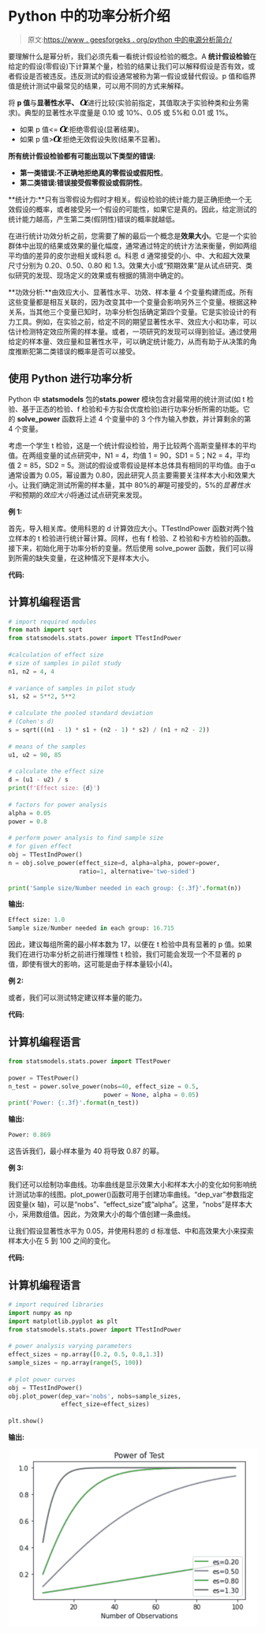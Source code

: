 # Python 中的功率分析介绍

> 原文:[https://www . geesforgeks . org/python 中的电源分析简介/](https://www.geeksforgeeks.org/introduction-to-power-analysis-in-python/)

要理解什么是幂分析，我们必须先看一看统计假设检验的概念。A **统计假设检验**在给定的假设(零假设)下计算某个量，检验的结果让我们可以解释假设是否有效，或者假设是否被违反。违反测试的假设通常被称为第一假设或替代假设。p 值和临界值是统计测试中最常见的结果，可以用不同的方式来解释。

将 **p 值**与**显著性水平、** ![\alpha          ](img/44d239a29415ce84d6b8098700fc50f0.png "Rendered by QuickLaTeX.com")进行比较(实验前指定，其值取决于实验种类和业务需求)。典型的显著性水平度量是 0.10 或 10%、0.05 或 5%和 0.01 或 1%。

*   如果 p 值<= ![\alpha          ](img/44d239a29415ce84d6b8098700fc50f0.png "Rendered by QuickLaTeX.com"):拒绝零假设(显著结果)。
*   如果 p 值>![\alpha          ](img/44d239a29415ce84d6b8098700fc50f0.png "Rendered by QuickLaTeX.com"):拒绝无效假设失败(结果不显著)。

**所有统计假设检验都有可能出现以下类型的错误:**

*   **第一类错误:**不正确地拒绝真的零假设或**假阳性**。
*   **第二类错误:**错误接受假零假设或**假阴性**。

**统计力:**只有当零假设为假时才相关。假设检验的统计能力是正确拒绝一个无效假设的概率，或者接受另一个假设的可能性，如果它是真的。因此，给定测试的统计能力越高，产生第二类(假阴性)错误的概率就越低。

在进行统计功效分析之前，您需要了解的最后一个概念是**效果大小**。它是一个实验群体中出现的结果或效果的量化幅度，通常通过特定的统计方法来衡量，例如两组平均值的差异的皮尔逊相关或科恩 d。科恩 d 通常接受的小、中、大和超大效果尺寸分别为 0.20、0.50、0.80 和 1.3。效果大小或“预期效果”是从试点研究、类似研究的发现、现场定义的效果或有根据的猜测中确定的。

**功效分析:**由效应大小、显著性水平、功效、样本量 4 个变量构建而成。所有这些变量都是相互关联的，因为改变其中一个变量会影响另外三个变量。根据这种关系，当其他三个变量已知时，功率分析包括确定第四个变量。它是实验设计的有力工具。例如，在实验之前，给定不同的期望显著性水平、效应大小和功率，可以估计检测特定效应所需的样本量。或者，一项研究的发现可以得到验证。通过使用给定的样本量、效应量和显著性水平，可以确定统计能力，从而有助于从决策的角度推断犯第二类错误的概率是否可以接受。

## **使用 Python 进行功率分析**

Python 中 **statsmodels** 包的**stats.power** 模块包含对最常用的统计测试(如 t 检验、基于正态的检验、f 检验和卡方拟合优度检验)进行功率分析所需的功能。它的 **solve_power** 函数将上述 4 个变量中的 3 个作为输入参数，并计算剩余的第 4 个变量。

考虑一个学生 t 检验，这是一个统计假设检验，用于比较两个高斯变量样本的平均值。在两组变量的试点研究中，N1 = 4，均值 1 = 90，SD1 = 5；N2 = 4，平均值 2 = 85，SD2 = 5。测试的假设或零假设是样本总体具有相同的平均值。由于α通常设置为 0.05，幂设置为 0.80，因此研究人员主要需要关注样本大小和效果大小。让我们确定测试所需的样本量，其中 80%的*幂*是可接受的，5%的*显著性水平*和预期的*效应大小*将通过试点研究来发现。

**例 1:**

首先，导入相关库。使用科恩的 d 计算效应大小。TTestIndPower 函数对两个独立样本的 t 检验进行统计幂计算。同样，也有 f 检验、Z 检验和卡方检验的函数。接下来，初始化用于功率分析的变量。然后使用 solve_power 函数，我们可以得到所需的缺失变量，在这种情况下是样本大小。

**代码:**

## 计算机编程语言

```py
# import required modules
from math import sqrt
from statsmodels.stats.power import TTestIndPower

#calculation of effect size
# size of samples in pilot study
n1, n2 = 4, 4

# variance of samples in pilot study
s1, s2 = 5**2, 5**2

# calculate the pooled standard deviation 
# (Cohen's d)
s = sqrt(((n1 - 1) * s1 + (n2 - 1) * s2) / (n1 + n2 - 2))

# means of the samples
u1, u2 = 90, 85

# calculate the effect size
d = (u1 - u2) / s
print(f'Effect size: {d}')

# factors for power analysis
alpha = 0.05
power = 0.8

# perform power analysis to find sample size 
# for given effect
obj = TTestIndPower()
n = obj.solve_power(effect_size=d, alpha=alpha, power=power, 
                    ratio=1, alternative='two-sided')

print('Sample size/Number needed in each group: {:.3f}'.format(n))
```

**输出:**

```py
Effect size: 1.0
Sample size/Number needed in each group: 16.715
```

因此，建议每组所需的最小样本数为 17，以便在 t 检验中具有显著的 p 值。如果我们在进行功率分析之前进行推理性 t 检验，我们可能会发现一个不显著的 p 值，即使有很大的影响，这可能是由于样本量较小(4)。

**例 2:**

或者，我们可以测试特定建议样本量的能力。

**代码:**

## 计算机编程语言

```py
from statsmodels.stats.power import TTestPower

power = TTestPower()
n_test = power.solve_power(nobs=40, effect_size = 0.5,
                           power = None, alpha = 0.05)
print('Power: {:.3f}'.format(n_test))
```

**输出:**

```py
Power: 0.869
```

这告诉我们，最小样本量为 40 将导致 0.87 的幂。

**例 3:**

我们还可以绘制功率曲线。功率曲线是显示效果大小和样本大小的变化如何影响统计测试功率的线图。plot_power()函数可用于创建功率曲线。“dep_var”参数指定因变量(x 轴)，可以是“nobs”、“effect_size”或“alpha”。这里，“nobs”是样本大小，采用数组值。因此，为效果大小的每个值创建一条曲线。

让我们假设显著性水平为 0.05，并使用科恩的 d 标准低、中和高效果大小来探索样本大小在 5 到 100 之间的变化。

**代码:**

## 计算机编程语言

```py
# import required libraries
import numpy as np
import matplotlib.pyplot as plt
from statsmodels.stats.power import TTestIndPower

# power analysis varying parameters
effect_sizes = np.array([0.2, 0.5, 0.8,1.3])
sample_sizes = np.array(range(5, 100))

# plot power curves
obj = TTestIndPower()
obj.plot_power(dep_var='nobs', nobs=sample_sizes,
               effect_size=effect_sizes)

plt.show()
```

**输出:**

![](img/fb48599ea18d067cb845b35f4c211c90.png)